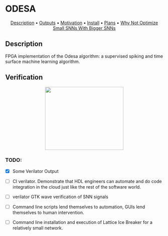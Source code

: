 # ODESA

<p align="center">
  <a href="#Description">Description</a> •
  <a href="#Example-Outputs">Outputs</a> •
  <a href="#Motivation">Motivation</a> •
  <a href="#Install-the-Julia-module">Install</a> •
  <a href="#Development-Plans">Plans</a> •
  <a href="#Why-Not-Optimize-Small-SNNs-With-Bigger-SNNs">Why Not Optimize Small SNNs With Bigger SNNs</a>
</p>

## Description 

FPGA implementation of the Odesa algorithm: a supervised spiking and time surface machine learning algorithm.

## Verification


<p align="center">
	<img src="https://user-images.githubusercontent.com/53887767/174504252-cd42a9eb-fe8f-4900-8fdc-23cec215f9eb.png" width="250" height="200">
</p>


### TODO:  
- [x] Some Verilator Output
- [ ] CI verilator. Demonstrate that HDL engineers can automate and do code integration in the cloud just like the rest of the software world.
- [ ] verilator GTK wave verification of SNN signals
- [ ] Command line scripts lend themselves to automation, GUIs lend themselves to human intervention.
- [ ] Command line installation and execution of Lattice Ice Breaker for a relatively small network.

